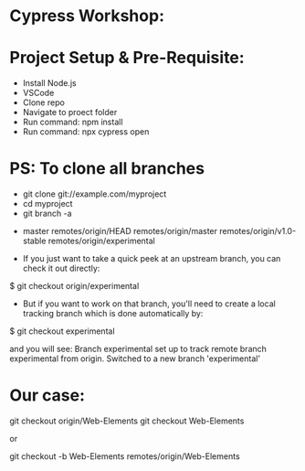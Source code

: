 # Cypress Workshop: 

# Project Setup & Pre-Requisite:
- Install Node.js 
- VSCode
- Clone repo
- Navigate to proect folder
- Run command: npm install
- Run command: npx cypress open


# PS: To clone all branches

- git clone git://example.com/myproject
- cd myproject
- git branch -a
* master
  remotes/origin/HEAD
  remotes/origin/master
  remotes/origin/v1.0-stable
  remotes/origin/experimental
 
- If you just want to take a quick peek at an upstream branch, you can check it out directly:

$ git checkout origin/experimental

- But if you want to work on that branch, you'll need to create a local tracking branch which is done automatically by:

$ git checkout experimental

and you will see:
Branch experimental set up to track remote branch experimental from origin.
Switched to a new branch 'experimental'

# Our case:
git checkout origin/Web-Elements
git checkout Web-Elements

or

git checkout -b Web-Elements remotes/origin/Web-Elements
